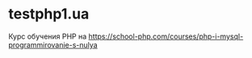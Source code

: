 # testphp1.ua
Курс обучения PHP на https://school-php.com/courses/php-i-mysql-programmirovanie-s-nulya
